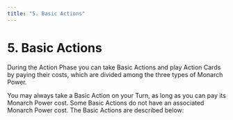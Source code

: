 ```yaml
---
title: "5. Basic Actions"
---
```


# 5. Basic Actions

During the Action Phase you can take Basic Actions and play Action Cards by paying their costs, which are divided among the three types of Monarch Power.

You may always take a Basic Action on your Turn, as long as you can pay its Monarch Power cost. Some Basic Actions do not have an associated Monarch Power cost. The Basic Actions are described below: